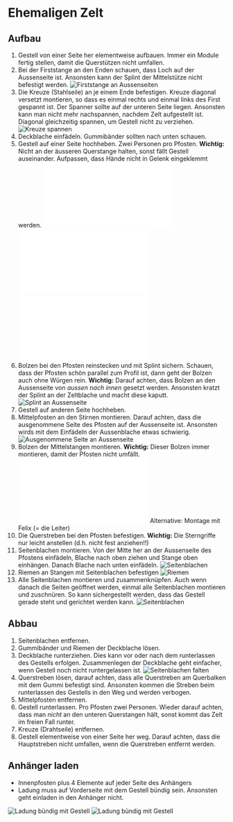 # Ehemaligen Zelt

## Aufbau

  1. Gestell von einer Seite her elementweise aufbauen. Immer ein Module fertig stellen, damit die Querstützen nicht umfallen.
  2. Bei der Firststange an den Enden schauen, dass Loch auf der Aussenseite ist. Ansonsten kann der Splint der Mittelstütze nicht befestigt werden.
  ![Firststange an Aussenseiten](/images/IMG_3823.JPG)
  3. Die Kreuze (Stahlseile) an je einem Ende befestigen. Kreuze diagonal versetzt montieren, so dass es einmal rechts und einmal links des First gespannt ist. Der Spanner sollte auf der unteren Seite liegen. Ansonsten kann man nicht mehr nachspannen, nachdem Zelt aufgestellt ist. Diagonal gleichzeitig spannen, um Gestell nicht zu verziehen.
  ![Kreuze spannen](/images/IMG_3824.JPG)
  4. Deckblache einfädeln. Gummibänder sollten nach unten schauen.
  5. Gestell auf einer Seite hochheben. Zwei Personen pro Pfosten. **Wichtig:** Nicht an der äusseren Querstange halten, sonst fällt Gestell auseinander. Aufpassen, dass Hände nicht in Gelenk eingeklemmt werden.
  ![Video: So sollte man nicht hochheben](/video01.html)
  ![Video: So geht das hochheben richtig](/video02.html)
  ![Video: So haut Keule den Bolzen rein](/video03.html)
  6. Bolzen bei den Pfosten reinstecken und mit Splint sichern. Schauen, dass der Pfosten schön parallel zum Profil ist, dann geht der Bolzen auch ohne Würgen rein. **Wichtig:** Darauf achten, dass Bolzen an den Aussenseite von *aussen nach innen* gesetzt werden. Ansonsten kratzt der Splint an der Zeltblache und macht diese kaputt.
  ![Splint an Aussenseite](/images/IMG_3828.JPG)
  7. Gestell auf anderen Seite hochheben.
  8. Mittelpfosten an den Stirnen montieren. Darauf achten, dass die ausgenommene Seite des Pfosten auf der Aussenseite ist. Ansonsten wirds mit dem Einfädeln der Aussenblache etwas schwierig.
  ![Ausgenommene Seite an Aussenseite](/images/IMG_3833.JPG)
  9. Bolzen der Mittelstangen montieren. **Wichtig:** Dieser Bolzen immer montieren, damit der Pfosten nicht umfällt.
  ![Sportliche Variante der Montage](/video04.html)
  Alternative: Montage mit Felix (= die Leiter)
  10. Die Querstreben bei den Pfosten befestigen. **Wichtig:** Die Sterngriffe nur leicht anstellen (d.h. nicht fest anziehen!!)
  11. Seitenblachen montieren. Von der Mitte her an der Aussenseite des Pfostens einfädeln, Blache nach oben ziehen und Stange oben einhängen. Danach Blache nach unten einfädeln. ![Seitenblachen](/images/IMG_3838.JPG)
  13. Riemen an Stangen mit Seitenblachen befestigen ![Riemen](/images/IMG_3839.JPG)
  12. Alle Seitenblachen montieren und zusammenknüpfen. Auch wenn danach die Seiten geöffnet werden, einmal alle Seitenblachen montieren und zuschnüren. So kann sichergestellt werden, dass das Gestell gerade steht und gerichtet werden kann.
  ![Seitenblachen](/images/IMG_3841.JPG)
  
## Abbau

  1. Seitenblachen entfernen.
  2. Gummibänder und Riemen der Deckblache lösen.
  3. Deckblache runterziehen. Dies kann vor oder nach dem runterlassen des Gestells erfolgen. Zusammenlegen der Deckblache geht einfacher, wenn Gestell noch nicht runtergelassen ist. ![Seitenblachen falten](/images/IMG_3843.JPG)
  4. Querstreben lösen, darauf achten, dass alle Querstreben am Querbalken mit dem Gummi befestigt sind. Ansonsten kommen die Streben beim runterlassen des Gestells in den Weg und werden verbogen.
  5. Mittelpfosten entfernen.
  6. Gestell runterlassen. Pro Pfosten zwei Personen. Wieder darauf achten, dass man *nicht* an den unteren Querstangen hält, sonst kommt das Zelt im freien Fall runter.
  7. Kreuze (Drahtseile) entfernen.
  8. Gestell elementweise von einer Seite her weg. Darauf achten, dass die Hauptstreben nicht umfallen, wenn die Querstreben entfernt werden.
  
## Anhänger laden

  * Innenpfosten plus 4 Elemente auf jeder Seite des Anhängers
  * Ladung muss auf Vorderseite mit dem Gestell bündig sein. Ansonsten geht einladen in den Anhänger nicht.
  
  ![Ladung bündig mit Gestell](/images/IMG_3845.JPG)
  ![Ladung bündig mit Gestell](/images/IMG_3846.JPG)